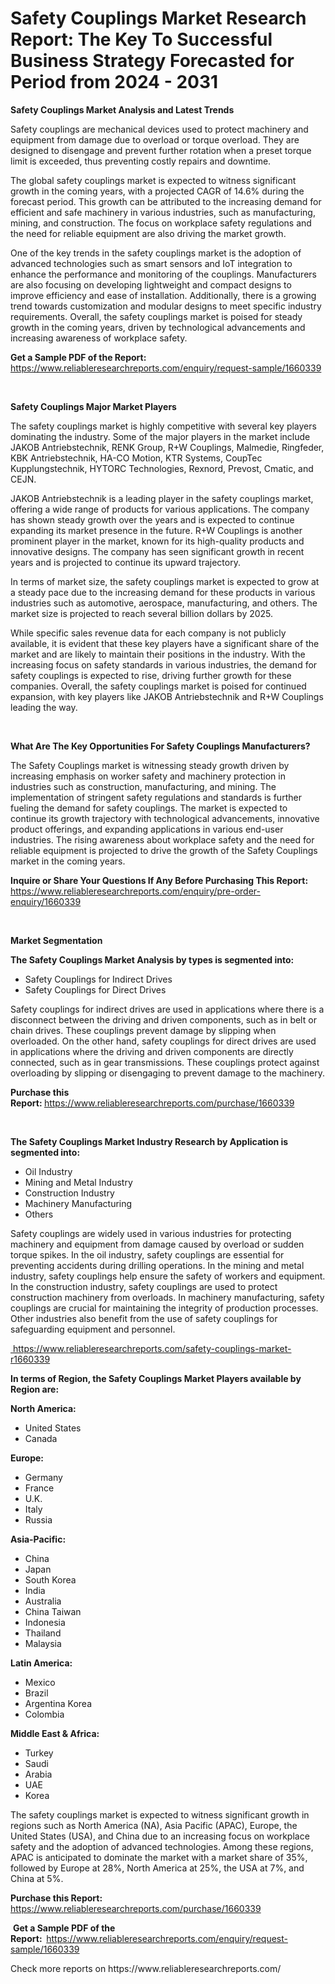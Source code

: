 <p><h1>Safety Couplings Market Research Report: The Key To Successful Business Strategy Forecasted for Period from 2024 - 2031</h1></p><p><strong>Safety Couplings Market Analysis and Latest Trends</strong></p>
<p><p>Safety couplings are mechanical devices used to protect machinery and equipment from damage due to overload or torque overload. They are designed to disengage and prevent further rotation when a preset torque limit is exceeded, thus preventing costly repairs and downtime.</p><p>The global safety couplings market is expected to witness significant growth in the coming years, with a projected CAGR of 14.6% during the forecast period. This growth can be attributed to the increasing demand for efficient and safe machinery in various industries, such as manufacturing, mining, and construction. The focus on workplace safety regulations and the need for reliable equipment are also driving the market growth.</p><p>One of the key trends in the safety couplings market is the adoption of advanced technologies such as smart sensors and IoT integration to enhance the performance and monitoring of the couplings. Manufacturers are also focusing on developing lightweight and compact designs to improve efficiency and ease of installation. Additionally, there is a growing trend towards customization and modular designs to meet specific industry requirements. Overall, the safety couplings market is poised for steady growth in the coming years, driven by technological advancements and increasing awareness of workplace safety.</p></p>
<p><strong>Get a Sample PDF of the Report:&nbsp;</strong> <a href="https://www.reliableresearchreports.com/enquiry/request-sample/1660339">https://www.reliableresearchreports.com/enquiry/request-sample/1660339</a></p>
<p>&nbsp;</p>
<p><strong>Safety Couplings Major Market Players</strong></p>
<p><p>The safety couplings market is highly competitive with several key players dominating the industry. Some of the major players in the market include JAKOB Antriebstechnik, RENK Group, R+W Couplings, Malmedie, Ringfeder, KBK Antriebstechnik, HA-CO Motion, KTR Systems, CoupTec Kupplungstechnik, HYTORC Technologies, Rexnord, Prevost, Cmatic, and CEJN. </p><p>JAKOB Antriebstechnik is a leading player in the safety couplings market, offering a wide range of products for various applications. The company has shown steady growth over the years and is expected to continue expanding its market presence in the future. R+W Couplings is another prominent player in the market, known for its high-quality products and innovative designs. The company has seen significant growth in recent years and is projected to continue its upward trajectory.</p><p>In terms of market size, the safety couplings market is expected to grow at a steady pace due to the increasing demand for these products in various industries such as automotive, aerospace, manufacturing, and others. The market size is projected to reach several billion dollars by 2025.</p><p>While specific sales revenue data for each company is not publicly available, it is evident that these key players have a significant share of the market and are likely to maintain their positions in the industry. With the increasing focus on safety standards in various industries, the demand for safety couplings is expected to rise, driving further growth for these companies. Overall, the safety couplings market is poised for continued expansion, with key players like JAKOB Antriebstechnik and R+W Couplings leading the way.</p></p>
<p>&nbsp;</p>
<p><strong>What Are The Key Opportunities For Safety Couplings Manufacturers?</strong></p>
<p><p>The Safety Couplings market is witnessing steady growth driven by increasing emphasis on worker safety and machinery protection in industries such as construction, manufacturing, and mining. The implementation of stringent safety regulations and standards is further fueling the demand for safety couplings. The market is expected to continue its growth trajectory with technological advancements, innovative product offerings, and expanding applications in various end-user industries. The rising awareness about workplace safety and the need for reliable equipment is projected to drive the growth of the Safety Couplings market in the coming years.</p></p>
<p><strong>Inquire or Share Your Questions If Any Before Purchasing This Report:</strong> <a href="https://www.reliableresearchreports.com/enquiry/pre-order-enquiry/1660339">https://www.reliableresearchreports.com/enquiry/pre-order-enquiry/1660339</a></p>
<p>&nbsp;</p>
<p><strong>Market Segmentation</strong></p>
<p><strong>The Safety Couplings Market Analysis by types is segmented into:</strong></p>
<p><ul><li>Safety Couplings for Indirect Drives</li><li>Safety Couplings for Direct Drives</li></ul></p>
<p><p>Safety couplings for indirect drives are used in applications where there is a disconnect between the driving and driven components, such as in belt or chain drives. These couplings prevent damage by slipping when overloaded. On the other hand, safety couplings for direct drives are used in applications where the driving and driven components are directly connected, such as in gear transmissions. These couplings protect against overloading by slipping or disengaging to prevent damage to the machinery.</p></p>
<p><strong>Purchase this Report:&nbsp;</strong><a href="https://www.reliableresearchreports.com/purchase/1660339">https://www.reliableresearchreports.com/purchase/1660339</a></p>
<p>&nbsp;</p>
<p><strong>The Safety Couplings Market Industry Research by Application is segmented into:</strong></p>
<p><ul><li>Oil Industry</li><li>Mining and Metal Industry</li><li>Construction Industry</li><li>Machinery Manufacturing</li><li>Others</li></ul></p>
<p><p>Safety couplings are widely used in various industries for protecting machinery and equipment from damage caused by overload or sudden torque spikes. In the oil industry, safety couplings are essential for preventing accidents during drilling operations. In the mining and metal industry, safety couplings help ensure the safety of workers and equipment. In the construction industry, safety couplings are used to protect construction machinery from overloads. In machinery manufacturing, safety couplings are crucial for maintaining the integrity of production processes. Other industries also benefit from the use of safety couplings for safeguarding equipment and personnel.</p></p>
<p><a href="https://www.reliableresearchreports.com/safety-couplings-market-r1660339">&nbsp;https://www.reliableresearchreports.com/safety-couplings-market-r1660339</a></p>
<p><strong>In terms of Region, the Safety Couplings Market Players available by Region are:</strong></p>
<p>
    <p> <strong> North America: </strong>
        <ul>
            <li>United States</li>
            <li>Canada</li>
        </ul>
        </p> 
    <p> <strong> Europe: </strong>
        <ul>
            <li>Germany</li>
            <li>France</li>
            <li>U.K.</li>
            <li>Italy</li>
            <li>Russia</li>
        </ul>
        </p> 
    <p> <strong> Asia-Pacific: </strong>
        <ul>
            <li>China</li>
            <li>Japan</li>
            <li>South Korea</li>
            <li>India</li>
            <li>Australia</li>
            <li>China Taiwan</li>
            <li>Indonesia</li>
            <li>Thailand</li>
            <li>Malaysia</li>
        </ul>
        </p> 
    <p> <strong> Latin America: </strong>
        <ul>
            <li>Mexico</li>
            <li>Brazil</li>
            <li>Argentina Korea</li>
            <li>Colombia</li>
        </ul>
        </p> 
    <p> <strong> Middle East & Africa: </strong>
        <ul>
            <li>Turkey</li>
            <li>Saudi</li>
            <li>Arabia</li>
            <li>UAE</li>
            <li>Korea</li>
        </ul>
    </p>
    </p>
<p><p>The safety couplings market is expected to witness significant growth in regions such as North America (NA), Asia Pacific (APAC), Europe, the United States (USA), and China due to an increasing focus on workplace safety and the adoption of advanced technologies. Among these regions, APAC is anticipated to dominate the market with a market share of 35%, followed by Europe at 28%, North America at 25%, the USA at 7%, and China at 5%.</p></p>
<p><strong>Purchase this Report: </strong><a href="https://www.reliableresearchreports.com/purchase/1660339">https://www.reliableresearchreports.com/purchase/1660339</a></p>
<p>&nbsp;<strong>Get a Sample PDF of the Report:&nbsp;&nbsp;</strong><a href="https://www.reliableresearchreports.com/enquiry/request-sample/1660339">https://www.reliableresearchreports.com/enquiry/request-sample/1660339</a></p>
<p><strong></strong></p>
<p>Check more reports on https://www.reliableresearchreports.com/</p>
